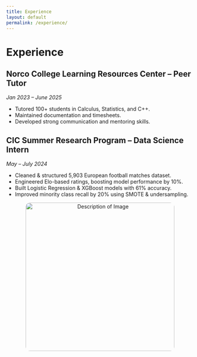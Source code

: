 ```yaml
---
title: Experience
layout: default
permalink: /experience/
---
```


# Experience

## Norco College Learning Resources Center – Peer Tutor
*Jan 2023 – June 2025*
- Tutored 100+ students in Calculus, Statistics, and C++.
- Maintained documentation and timesheets.
- Developed strong communication and mentoring skills.

## CIC Summer Research Program – Data Science Intern
*May – July 2024*
- Cleaned & structured 5,903 European football matches dataset.
- Engineered Elo-based ratings, boosting model performance by 10%.
- Built Logistic Regression & XGBoost models with 61% accuracy.
- Improved minority class recall by 20% using SMOTE & undersampling.

<p align="center">
  <img src="{{ site.baseurl }}/assets/img/.png" alt="Description of Image" style="border-radius:12px; width:400px;">
</p>
